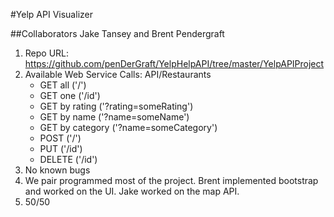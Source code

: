 ﻿#Yelp API Visualizer

##Collaborators 
Jake Tansey and Brent Pendergraft

1. Repo URL: https://github.com/penDerGraft/YelpHelpAPI/tree/master/YelpAPIProject
2. Available Web Service Calls: API/Restaurants
	- GET all ('/')
	- GET one ('/id')
	- GET by rating ('?rating=someRating')
	- GET by name ('?name=someName')
	- GET by category ('?name=someCategory')
	- POST ('/')
	- PUT ('/id')
	- DELETE ('/id')
3. No known bugs
4. We pair programmed most of the project. 
   Brent implemented bootstrap and worked on the UI.
   Jake worked on the map API.
5. 50/50 